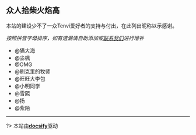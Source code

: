 ## 众人拾柴火焰高 <!-- {docsify-ignore-all} -->
本站的建设少不了一众Tenvi爱好者的支持与付出，在此列出昵称以示感谢。  

*按照拼音字母排序，如有遗漏请自助添加或[联系我们](/?id=投稿途径)进行增补*

- @猫大海
- @尛楓
- @OMG
- @刷克里的牧师
- @旺旺大李包
- @小明同学
- @雪熙
- @扬
- @紫陌

---

?> 本站由[**docsify**](https://docsify.js.org)驱动
